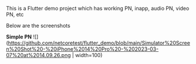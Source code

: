 This is a Flutter demo project which has working PN, inapp, audio PN, video PN, etc

Below are the screenshots

**Simple PN**
![](https://github.com/netcoretest/flutter_demo/blob/main/Simulator%20Screen%20Shot%20-%20iPhone%2014%20Pro%20-%202023-03-07%20at%2014.09.26.png | width=100)
